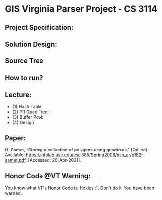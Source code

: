 # GIS Virginia Parser Project - CS 3114

## Project Specification:


## Solution Design:


## Source Tree


## How to run?

## Lecture:
- (1) Hash Table:
- (2) PR Quad Tree:
- (3) Buffer Pool:
- (4) Design
## Paper:
H. Samet, “Storing a collection of polygons using quadtrees.” [Online]. Available: https://infolab.usc.edu/csci585/Spring2008/den_ar/p182-samet.pdf. [Accessed: 20-Apr-2021]. 

## Honor Code @VT Warning:
You know what VT's Honor Code is, Hokies :). Don't do it. You have been warned.
